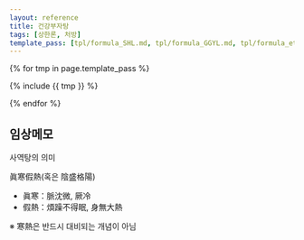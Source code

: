 ```yaml
---
layout: reference
title: 건강부자탕
tags: [상한론, 처방]
template_pass: [tpl/formula_SHL.md, tpl/formula_GGYL.md, tpl/formula_etc.md]
---
```



{% for tmp in page.template_pass %}

{% include {{ tmp }} %}

{% endfor %}

## 임상메모

사역탕의 의미

眞寒假熱(혹은 陰盛格陽)
* 眞寒：脈沈微, 厥冷
* 假熱：煩躁不得眠, 身無大熱

※ 寒熱은 반드시 대비되는 개념이 아님
